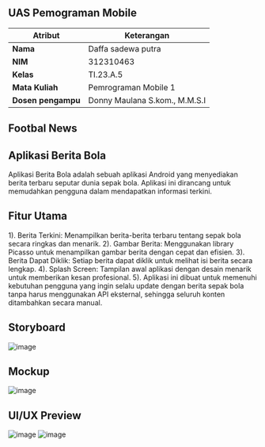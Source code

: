 ## UAS Pemograman Mobile

| Atribut         | Keterangan          |
| --------------- | ------------------- |
| **Nama**        | Daffa sadewa putra       |
| **NIM**         | 312310463           |
| **Kelas**       | TI.23.A.5           |
| **Mata Kuliah** | Pemrograman Mobile 1 |
| **Dosen pengampu** | Donny Maulana S.kom., M.M.S.I |

## Footbal News
## Aplikasi Berita Bola
Aplikasi Berita Bola adalah sebuah aplikasi Android yang menyediakan berita terbaru seputar dunia sepak bola. Aplikasi ini dirancang untuk memudahkan pengguna dalam mendapatkan informasi terkini.

## Fitur Utama
1).  Berita Terkini: Menampilkan berita-berita terbaru tentang sepak bola secara ringkas dan menarik.
2).  Gambar Berita: Menggunakan library Picasso untuk menampilkan gambar berita dengan cepat dan efisien.
3).  Berita Dapat Diklik: Setiap berita dapat diklik untuk melihat isi berita secara lengkap.
4).  Splash Screen: Tampilan awal aplikasi dengan desain menarik untuk memberikan kesan profesional.
5).  Aplikasi ini dibuat untuk memenuhi kebutuhan pengguna yang ingin selalu update dengan berita sepak bola tanpa harus menggunakan API eksternal, sehingga seluruh konten 
   ditambahkan secara manual.


## Storyboard
![image](https://github.com/user-attachments/assets/a63cb758-a77a-4e0d-b90c-e6a41150090a)

## Mockup
![image](https://github.com/user-attachments/assets/b993b2dd-7860-4d63-86d8-af5a21963d38)

## UI/UX Preview
![image](https://github.com/user-attachments/assets/3ab04223-7092-4310-b8e2-0861710a15b9)
![image](https://github.com/user-attachments/assets/a67a7191-89b5-4589-8b8e-bf4f00803c82)





